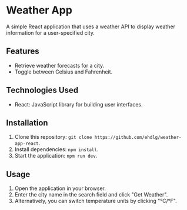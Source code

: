 # Weather App

A simple React application that uses a weather API to display weather information for a user-specified city.

## Features

- Retrieve weather forecasts for a city.
- Toggle between Celsius and Fahrenheit.

## Technologies Used

- React: JavaScript library for building user interfaces.

## Installation

1. Clone this repository: `git clone https://github.com/ehdlg/weather-app-react`.
2. Install dependencies: `npm install`.
3. Start the application: `npm run dev`.

## Usage

1. Open the application in your browser.
2. Enter the city name in the search field and click "Get Weather".
3. Alternatively, you can switch temperature units by clicking "°C/°F".
